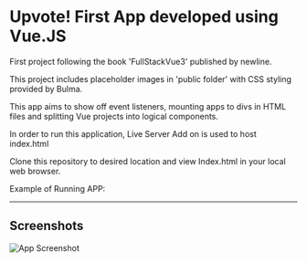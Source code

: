 
# Upvote! First App developed using Vue.JS

First project following the book 'FullStackVue3' published by newline. 

This project includes placeholder images in 'public folder' with CSS styling provided by Bulma. 

This app aims to show off event listeners, mounting apps to divs in HTML files and splitting Vue projects into logical components. 

In order to run this application, Live Server Add on is used to host index.html 

Clone this repository to desired location and view Index.html in your local web browser. 


Example of Running APP: 

-----------








## Screenshots

![App Screenshot]("https://i.ibb.co/fGnkm7N/UpVote.png")
